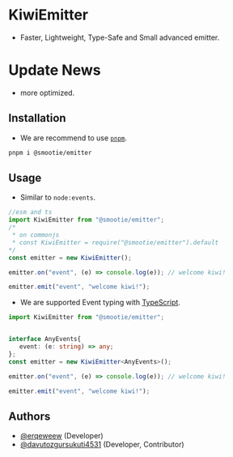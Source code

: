 # KiwiEmitter
- Faster, Lightweight, Type-Safe and Small advanced emitter.

# Update News

- more optimized.

## Installation
- We are recommend to use [`pnpm`](https://npmjs.com/pnpm).
```bash
pnpm i @smootie/emitter
```

## Usage
- Similar to `node:events`.
```js
//esm and ts
import KiwiEmitter from "@smootie/emitter";
/*
 * on commonjs
 * const KiwiEmitter = require("@smootie/emitter").default 
*/
const emitter = new KiwiEmitter();

emitter.on("event", (e) => console.log(e)); // welcome kiwi!

emitter.emit("event", "welcome kiwi!");
```
- We are supported Event typing with [TypeScript](https://www.typescriptlang.org/).
```ts
import KiwiEmitter from "@smootie/emitter";


interface AnyEvents{
   event: (e: string) => any;
};
const emitter = new KiwiEmitter<AnyEvents>();

emitter.on("event", (e) => console.log(e)); // welcome kiwi!

emitter.emit("event", "welcome kiwi!");
```

## Authors
- [@erqeweew](https://github.com/erqeweew) (Developer)
- [@davutozgursukuti4531](https://github.com/davutozgursukuti4531) (Developer, Contributor)

